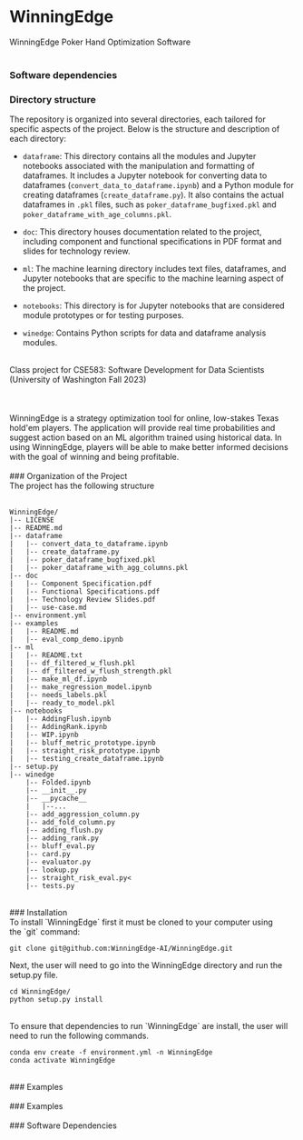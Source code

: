 # WinningEdge
WinningEdge Poker Hand Optimization Software <br>
<br>

### Software dependencies


### Directory structure
The repository is organized into several directories, each tailored for specific aspects of the project. Below is the structure and description of each directory:

- `dataframe`: This directory contains all the modules and Jupyter notebooks associated with the manipulation and formatting of dataframes. It includes a Jupyter notebook for converting data to dataframes (`convert_data_to_dataframe.ipynb`) and a Python module for creating dataframes (`create_dataframe.py`). It also contains the actual dataframes in `.pkl` files, such as `poker_dataframe_bugfixed.pkl` and `poker_dataframe_with_age_columns.pkl`.

- `doc`: This directory houses documentation related to the project, including component and functional specifications in PDF format and slides for technology review.

- `ml`: The machine learning directory includes text files, dataframes, and Jupyter notebooks that are specific to the machine learning aspect of the project.

- `notebooks`: This directory is for Jupyter notebooks that are considered module prototypes or for testing purposes.

- `winedge`: Contains Python scripts for data and dataframe analysis modules.

<br>
Class project for CSE583: Software Development for Data Scientists <br>(University of Washington Fall 2023)<br>
<br>
<br>
<br>
WinningEdge is a strategy optimization tool for online, low-stakes Texas hold'em players. The application will provide real time probabilities and suggest action based on an ML algorithm trained using historical data. In using WinningEdge, players will be able to make better informed decisions with the goal of winning and being profitable.
<br>
<br>
### Organization of the Project<br>
The project has the following structure<br>
<br>

```
WinningEdge/
|-- LICENSE
|-- README.md
|-- dataframe
|   |-- convert_data_to_dataframe.ipynb
|   |-- create_dataframe.py
|   |-- poker_dataframe_bugfixed.pkl
|   |-- poker_dataframe_with_agg_columns.pkl
|-- doc
|   |-- Component Specification.pdf
|   |-- Functional Specifications.pdf
|   |-- Technology Review Slides.pdf
|   |-- use-case.md
|-- environment.yml
|-- examples
|   |-- README.md
|   |-- eval_comp_demo.ipynb
|-- ml
|   |-- README.txt
|   |-- df_filtered_w_flush.pkl
|   |-- df_filtered_w_flush_strength.pkl
|   |-- make_ml_df.ipynb
|   |-- make_regression_model.ipynb
|   |-- needs_labels.pkl
|   |-- ready_to_model.pkl
|-- notebooks
|   |-- AddingFlush.ipynb
|   |-- AddingRank.ipynb
|   |-- WIP.ipynb
|   |-- bluff_metric_prototype.ipynb
|   |-- straight_risk_prototype.ipynb
|   |-- testing_create_dataframe.ipynb
|-- setup.py
|-- winedge
    |-- Folded.ipynb
    |-- __init__.py
    |-- __pycache__
    |   |--...
    |-- add_aggression_column.py
    |-- add_fold_column.py
    |-- adding_flush.py
    |-- adding_rank.py
    |-- bluff_eval.py
    |-- card.py
    |-- evaluator.py
    |-- lookup.py
    |-- straight_risk_eval.py<
    |-- tests.py
```

<br>
### Installation<br>
To install `WinningEdge` first it must be cloned to your computer using<br>
the `git` command:<br>

```
git clone git@github.com:WinningEdge-AI/WinningEdge.git
```

Next, the user will need to go into the WinningEdge directory and run the setup.py file.<br>
```
cd WinningEdge/
python setup.py install
```
<br>
To ensure that dependencies to run `WinningEdge` are install, the user will need to run the following commands.

```
conda env create -f environment.yml -n WinningEdge
conda activate WinningEdge
```

<br>
### Examples <br>
<br>
### Examples <br>
<br>
### Software Dependencies <br>



